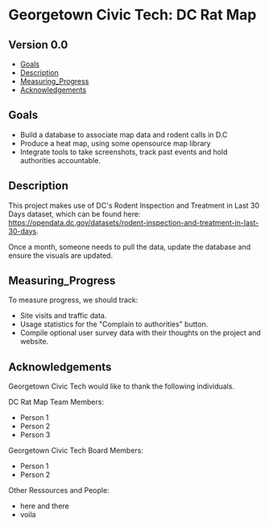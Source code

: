 # Georgetown Civic Tech: DC Rat Map
## Version 0.0

- [Goals](#goals)
- [Description](#description)
- [Measuring_Progress](#measuring_progess)
- [Acknowledgements](#acknowledgements)

## Goals

- Build a database to associate map data and rodent calls in D.C
- Produce a heat map, using some opensource map library
- Integrate tools to take screenshots, track past events and hold authorities accountable. 

## Description 

This project makes use of DC's Rodent Inspection and Treatment in Last 30 Days dataset, which can be found here: https://opendata.dc.gov/datasets/rodent-inspection-and-treatment-in-last-30-days. 

Once a month, someone needs to pull the data, update the database and ensure the visuals are updated. 

## Measuring_Progress

To measure progress, we should track: 
- Site visits and traffic data.
- Usage statistics for the "Complain to authorities" button. 
- Compile optional user survey data with their thoughts on the project and website. 

## Acknowledgements

Georgetown Civic Tech would like to thank the following individuals. 

DC Rat Map Team Members: 
- Person 1
- Person 2
- Person 3

Georgetown Civic Tech Board Members: 
- Person 1 
- Person 2 

Other Ressources and People: 
- here and there 
- voila 
